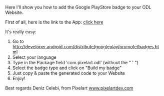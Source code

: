 Here I'll show you how to add the Google PlayStore badge to your ODL Website. 

First of all, here is the link to the App: <a href="https://play.google.com/store/apps/details?id=com.pixelart.odl">click here</a>

It's really easy:
1. Go to http://developer.android.com/distribute/googleplay/promote/badges.html
2. Select your language
3. Type in the Package field 'com.pixelart.odl' (without the " ' ")
4. Select the badge type and click on "Build my badge"
5. Just copy & paste the generated code to your Website
6. Enjoy!

Best regards
Deniz Celebi, from Pixelart
www.pixelartdev.com
